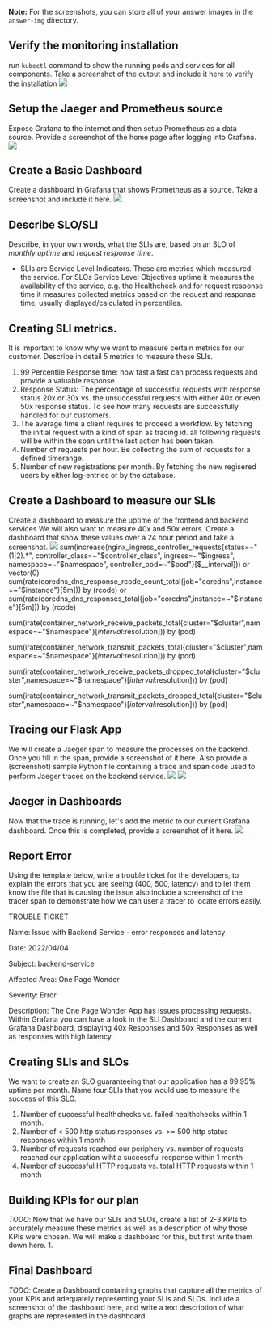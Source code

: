 **Note:** For the screenshots, you can store all of your answer images in the `answer-img` directory.

## Verify the monitoring installation

run `kubectl` command to show the running pods and services for all components. Take a screenshot of the output and include it here to verify the installation
![](answer-img/verify_monitoring_installation.png)

## Setup the Jaeger and Prometheus source
Expose Grafana to the internet and then setup Prometheus as a data source. Provide a screenshot of the home page after logging into Grafana.
![](answer-img/Grafana_Home.png)
## Create a Basic Dashboard
Create a dashboard in Grafana that shows Prometheus as a source. Take a screenshot and include it here.
![](answer-img/Basic_Dashboard_Prometheus_datasource.png)
## Describe SLO/SLI
Describe, in your own words, what the SLIs are, based on an SLO of *monthly uptime* and *request response time*.
* SLIs are Service Level Indicators. These are metrics which measured the service. For SLOs Service Level Objectives uptime it measures the availability of the service, e.g. the Healthcheck and for request response time it measures collected metrics based on the request and response time, usually displayed/calculated in percentiles.

## Creating SLI metrics.
It is important to know why we want to measure certain metrics for our customer. Describe in detail 5 metrics to measure these SLIs. 
1. 99 Percentile Response time: how fast a fast can process requests and provide a valuable response.
2. Response Status: The percentage of successful requests with response status 20x or 30x  vs. the unsuccessful requests with either 40x or even 50x response status. To see how many requests are successfully handled for our customers.
3. The average time a client requires to proceed a workflow. By fetching the initial request with a kind of span as tracing id. all following requests will be within the span until the last action has been taken.
4. Number of requests per hour. Be collecting the sum of requests for a defined timerange.
5. Number of new registrations per month. By fetching the new regisered users by either log-entries or by the database.
 
## Create a Dashboard to measure our SLIs
Create a dashboard to measure the uptime of the frontend and backend services We will also want to measure 40x and 50x errors. Create a dashboard that show these values over a 24 hour period and take a screenshot.
![](answer-img/SLI_Dashboard.png)
sum(increase(nginx_ingress_controller_requests{status=~"(1|2).*",  controller_class=~"$controller_class", ingress=~"$ingress", namespace=~"$namespace", controller_pod=~"$pod"}[$__interval])) or vector(0)
sum(rate(coredns_dns_response_rcode_count_total{job="coredns",instance=~"$instance"}[5m])) by (rcode) or
sum(rate(coredns_dns_responses_total{job="coredns",instance=~"$instance"}[5m])) by (rcode)


sum(irate(container_network_receive_packets_total{cluster="$cluster",namespace=~"$namespace"}[$interval:$resolution])) by (pod)

sum(irate(container_network_transmit_packets_total{cluster="$cluster",namespace=~"$namespace"}[$interval:$resolution])) by (pod)

sum(irate(container_network_receive_packets_dropped_total{cluster="$cluster",namespace=~"$namespace"}[$interval:$resolution])) by (pod)

sum(irate(container_network_transmit_packets_dropped_total{cluster="$cluster",namespace=~"$namespace"}[$interval:$resolution])) by (pod)

## Tracing our Flask App
We will create a Jaeger span to measure the processes on the backend. Once you fill in the span, provide a screenshot of it here. Also provide a (screenshot) sample Python file containing a trace and span code used to perform Jaeger traces on the backend service.
![](answer-img/jaeger-span.png)
![](answer-img/tracing-code.png)

## Jaeger in Dashboards
Now that the trace is running, let's add the metric to our current Grafana dashboard. Once this is completed, provide a screenshot of it here.
![](answer-img/Jaeger_metrics.png)
## Report Error
Using the template below, write a trouble ticket for the developers, to explain the errors that you are seeing (400, 500, latency) and to let them know the file that is causing the issue also include a screenshot of the tracer span to demonstrate how we can user a tracer to locate errors easily.

TROUBLE TICKET

Name: Issue with Backend Service - error responses and latency

Date: 2022/04/04

Subject: backend-service

Affected Area: One Page Wonder

Severity: Error

Description: The One Page Wonder App has issues processing requests. Within Grafana you can have a look in the SLI Dashboard and the current Grafana Dashboard, displaying 40x Responses and 50x Responses as well as responses with high latency.


## Creating SLIs and SLOs
We want to create an SLO guaranteeing that our application has a 99.95% uptime per month. Name four SLIs that you would use to measure the success of this SLO.
1. Number of successful healthchecks vs. failed healthchecks within 1 month.
2. Number of < 500 http status responses vs. >= 500 http status responses within 1 month
3. Number of requests reached our periphery vs. number of requests reached our application wiht a successful response within 1 month
4. Number of successful HTTP requests vs. total HTTP requests within 1 month

## Building KPIs for our plan
*TODO*: Now that we have our SLIs and SLOs, create a list of 2-3 KPIs to accurately measure these metrics as well as a description of why those KPIs were chosen. We will make a dashboard for this, but first write them down here.
1. 

## Final Dashboard
*TODO*: Create a Dashboard containing graphs that capture all the metrics of your KPIs and adequately representing your SLIs and SLOs. Include a screenshot of the dashboard here, and write a text description of what graphs are represented in the dashboard.  
